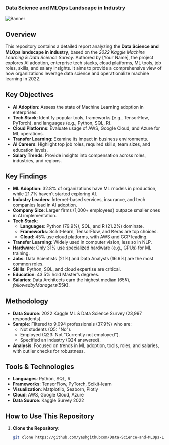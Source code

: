 ### Data Science and MLOps Landscape in Industry

![Banner]([https://via.placeholder.com/800x200.png?text=Data+Science+and+MLOps+Landscape](https://admin.binariks.com/storage/2024-05/bin-picture-090324-v01-main-VmZ7J.webp))

## Overview
This repository contains a detailed report analyzing the **Data Science and MLOps landscape in industry**, based on the *2022 Kaggle Machine Learning & Data Science Survey*. Authored by [Your Name], the project explores AI adoption, enterprise tech stacks, cloud platforms, ML tools, job roles, skills, and salary insights. It aims to provide a comprehensive view of how organizations leverage data science and operationalize machine learning in 2022.

## Key Objectives
- **AI Adoption**: Assess the state of Machine Learning adoption in enterprises.
- **Tech Stack**: Identify popular tools, frameworks (e.g., TensorFlow, PyTorch), and languages (e.g., Python, SQL, R).
- **Cloud Platforms**: Evaluate usage of AWS, Google Cloud, and Azure for ML operations.
- **Transfer Learning**: Examine its impact in business environments.
- **AI Careers**: Highlight top job roles, required skills, team sizes, and education levels.
- **Salary Trends**: Provide insights into compensation across roles, industries, and regions.

## Key Findings
- **ML Adoption**: 32.8% of organizations have ML models in production, while 21.7% haven’t started exploring AI.
- **Industry Leaders**: Internet-based services, insurance, and tech companies lead in AI adoption.
- **Company Size**: Larger firms (1,000+ employees) outpace smaller ones in AI implementation.
- **Tech Stack**: 
  - **Languages**: Python (79.9%), SQL, and R (21.2%) dominate.
  - **Frameworks**: Scikit-learn, TensorFlow, and Keras are top choices.
  - **Cloud**: 45% use cloud platforms, with AWS and GCP leading.
- **Transfer Learning**: Widely used in computer vision, less so in NLP.
- **Hardware**: Only 31% use specialized hardware (e.g., GPUs) for ML training.
- **Jobs**: Data Scientists (21%) and Data Analysts (16.6%) are the most common roles.
- **Skills**: Python, SQL, and cloud expertise are critical.
- **Education**: 43.5% hold Master’s degrees.
- **Salaries**: Data Architects earn the highest median ($65K), followed by Managers ($55K).

## Methodology
- **Data Source**: 2022 Kaggle ML & Data Science Survey (23,997 respondents).
- **Sample**: Filtered to 9,094 professionals (37.9%) who are:
  - Not students (Q5: "No").
  - Employed (Q23: Not "Currently not employed").
  - Specified an industry (Q24 answered).
- **Analysis**: Focused on trends in ML adoption, tools, roles, and salaries, with outlier checks for robustness.

## Tools & Technologies
- **Languages**: Python, SQL, R
- **Frameworks**: TensorFlow, PyTorch, Scikit-learn
- **Visualization**: Matplotlib, Seaborn, Plotly
- **Cloud**: AWS, Google Cloud, Azure
- **Data Source**: Kaggle Survey 2022

## How to Use This Repository
1. **Clone the Repository**:
   ```bash
   git clone https://github.com/yashgithubcom/Data-Science-and-MLOps-Landscape-in-Industry.git
